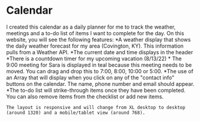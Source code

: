 # Calendar

I created this calendar as a daily planner for me to track the weather, meetings and a to-do list of items I want to complete for the day. 
On this website, you will see the following features:
    *A weather display that shows the daily weather forecast for my area (Covington, KY). This information pulls from a Weather API. 
    *The current date and time displays in the header 
    *There is a countdown timer for my upcoming vacation (8/13/22) 
    * The 9:00 meeting for Sara is displayed in teal because this meeting needs to be moved. You can drag and drop this to 7:00, 8:00, 10:00 or 5:00. 
    *The use of an Array that will display when you click on any of the "contact info" buttons on the calendar. The name, phone number and email should appear. 
    *The to-do list will strike-through items once they have been completed. You can also remove items from the checklist or add new items. 
    
    The layout is responsive and will change from XL desktop to desktop (around 1320) and a mobile/tablet view (around 768). 
